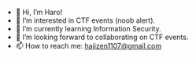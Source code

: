 - 👋 Hi, I’m Haro!
- 👀 I’m interested in CTF events (noob alert).
- 🌱 I’m currently learning Information Security.
- 💞️ I’m looking forward to collaborating on CTF events.
- 📫 How to reach me: hajizen1107@gmail.com

<!---
BeforeTheStorm202/BeforeTheStorm202 is a ✨ special ✨ repository because its `README.md` (this file) appears on your GitHub profile.
You can click the Preview link to take a look at your changes.
--->
